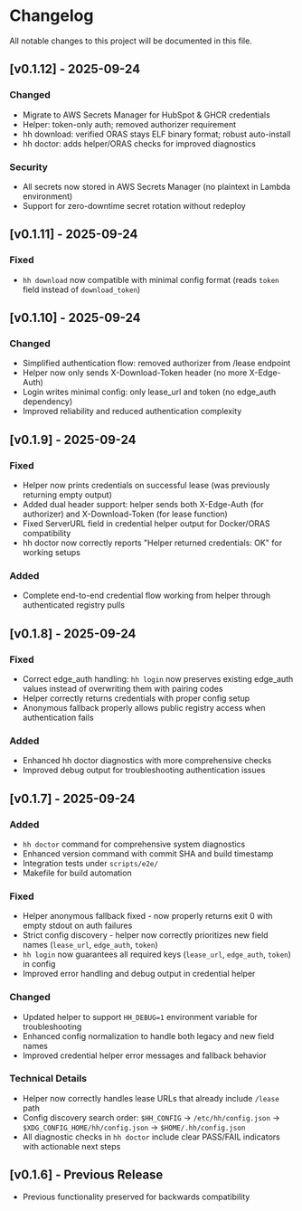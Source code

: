 # Changelog

All notable changes to this project will be documented in this file.

## [v0.1.12] - 2025-09-24

### Changed
- Migrate to AWS Secrets Manager for HubSpot & GHCR credentials
- Helper: token-only auth; removed authorizer requirement
- hh download: verified ORAS stays ELF binary format; robust auto-install
- hh doctor: adds helper/ORAS checks for improved diagnostics

### Security
- All secrets now stored in AWS Secrets Manager (no plaintext in Lambda environment)
- Support for zero-downtime secret rotation without redeploy

## [v0.1.11] - 2025-09-24

### Fixed
- `hh download` now compatible with minimal config format (reads `token` field instead of `download_token`)

## [v0.1.10] - 2025-09-24

### Changed
- Simplified authentication flow: removed authorizer from /lease endpoint
- Helper now only sends X-Download-Token header (no more X-Edge-Auth)
- Login writes minimal config: only lease_url and token (no edge_auth dependency)
- Improved reliability and reduced authentication complexity

## [v0.1.9] - 2025-09-24

### Fixed
- Helper now prints credentials on successful lease (was previously returning empty output)
- Added dual header support: helper sends both X-Edge-Auth (for authorizer) and X-Download-Token (for lease function)
- Fixed ServerURL field in credential helper output for Docker/ORAS compatibility
- hh doctor now correctly reports "Helper returned credentials: OK" for working setups

### Added
- Complete end-to-end credential flow working from helper through authenticated registry pulls

## [v0.1.8] - 2025-09-24

### Fixed
- Correct edge_auth handling: `hh login` now preserves existing edge_auth values instead of overwriting them with pairing codes
- Helper correctly returns credentials with proper config setup
- Anonymous fallback properly allows public registry access when authentication fails

### Added
- Enhanced hh doctor diagnostics with more comprehensive checks
- Improved debug output for troubleshooting authentication issues

## [v0.1.7] - 2025-09-24

### Added
- `hh doctor` command for comprehensive system diagnostics
- Enhanced version command with commit SHA and build timestamp
- Integration tests under `scripts/e2e/`
- Makefile for build automation

### Fixed
- Helper anonymous fallback fixed - now properly returns exit 0 with empty stdout on auth failures
- Strict config discovery - helper now correctly prioritizes new field names (`lease_url`, `edge_auth`, `token`)
- `hh login` now guarantees all required keys (`lease_url`, `edge_auth`, `token`) in config
- Improved error handling and debug output in credential helper

### Changed
- Updated helper to support `HH_DEBUG=1` environment variable for troubleshooting
- Enhanced config normalization to handle both legacy and new field names
- Improved credential helper error messages and fallback behavior

### Technical Details
- Helper now correctly handles lease URLs that already include `/lease` path
- Config discovery search order: `$HH_CONFIG` → `/etc/hh/config.json` → `$XDG_CONFIG_HOME/hh/config.json` → `$HOME/.hh/config.json`
- All diagnostic checks in `hh doctor` include clear PASS/FAIL indicators with actionable next steps

## [v0.1.6] - Previous Release
- Previous functionality preserved for backwards compatibility